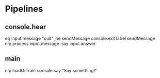 # Pipelines

## console.hear
eq input.message "quit"
jne sendMessage
console.exit
label sendMessage
nlp.process input.message
.say input.answer

## main
nlp.loadOrTrain
console.say "Say something!"
